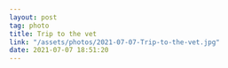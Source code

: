 ```yaml
---
layout: post
tag: photo
title: Trip to the vet
link: "/assets/photos/2021-07-07-Trip-to-the-vet.jpg"
date: 2021-07-07 18:51:20
---
```

